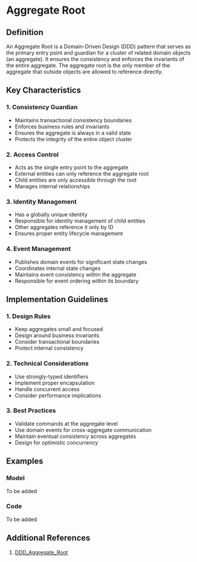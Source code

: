 # Aggregate Root

## Definition

An Aggregate Root is a Domain-Driven Design (DDD) pattern that serves as the primary entry point and guardian for a cluster of related domain objects (an aggregate). It ensures the consistency and enforces the invariants of the entire aggregate. The aggregate root is the only member of the aggregate that outside objects are allowed to reference directly.

## Key Characteristics

### 1. Consistency Guardian

- Maintains transactional consistency boundaries
- Enforces business rules and invariants
- Ensures the aggregate is always in a valid state
- Protects the integrity of the entire object cluster

### 2. Access Control

- Acts as the single entry point to the aggregate
- External entities can only reference the aggregate root
- Child entities are only accessible through the root
- Manages internal relationships

### 3. Identity Management

- Has a globally unique identity
- Responsible for identity management of child entities
- Other aggregates reference it only by ID
- Ensures proper entity lifecycle management

### 4. Event Management

- Publishes domain events for significant state changes
- Coordinates internal state changes
- Maintains event consistency within the aggregate
- Responsible for event ordering within its boundary

## Implementation Guidelines

### 1. Design Rules

- Keep aggregates small and focused
- Design around business invariants
- Consider transactional boundaries
- Protect internal consistency

### 2. Technical Considerations

- Use strongly-typed identifiers
- Implement proper encapsulation
- Handle concurrent access
- Consider performance implications

### 3. Best Practices

- Validate commands at the aggregate level
- Use domain events for cross-aggregate communication
- Maintain eventual consistency across aggregates
- Design for optimistic concurrency

## Examples

### Model

To be added

### Code

To be added

## Additional References

1. [DDD_Aggregate_Root](https://martinfowler.com/bliki/DDD_Aggregate.html)
